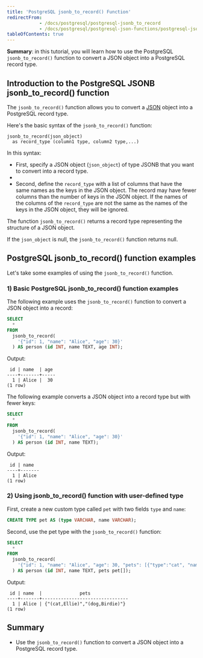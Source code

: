 ```yaml
---
title: 'PostgreSQL jsonb_to_record() Function'
redirectFrom:
            - /docs/postgresql/postgresql-jsonb_to_record 
            - /docs/postgresql/postgresql-json-functions/postgresql-jsonb_to_record
tableOfContents: true
---
```



**Summary**: in this tutorial, you will learn how to use the PostgreSQL `jsonb_to_record()` function to convert a JSON object into a PostgreSQL record type.

## Introduction to the PostgreSQL JSONB jsonb_to_record() function

The `jsonb_to_record()` function allows you to convert a [JSON](/docs/postgresql/postgresql-json) object into a PostgreSQL record type.

Here's the basic syntax of the `jsonb_to_record()` function:

```
jsonb_to_record(json_object)
  as record_type (column1 type, column2 type,...)
```

In this syntax:

- First, specify a JSON object (`json_object`) of type JSONB that you want to convert into a record type.
-
- Second, define the `record_type` with a list of columns that have the same names as the keys in the JSON object. The record may have fewer columns than the number of keys in the JSON object. If the names of the columns of the `record_type` are not the same as the names of the keys in the JSON object, they will be ignored.

The function `jsonb_to_record()` returns a record type representing the structure of a JSON object.

If the `json_object` is null, the `jsonb_to_record()` function returns null.

## PostgreSQL jsonb_to_record() function examples

Let's take some examples of using the `jsonb_to_record()` function.

### 1) Basic PostgreSQL jsonb_to_record() function examples

The following example uses the `jsonb_to_record()` function to convert a JSON object into a record:

```sql
SELECT
  *
FROM
  jsonb_to_record(
    '{"id": 1, "name": "Alice", "age": 30}'
  ) AS person (id INT, name TEXT, age INT);
```

Output:

```
 id | name  | age
----+-------+-----
  1 | Alice |  30
(1 row)
```

The following example converts a JSON object into a record type but with fewer keys:

```sql
SELECT
  *
FROM
  jsonb_to_record(
    '{"id": 1, "name": "Alice", "age": 30}'
  ) AS person (id INT, name TEXT);
```

Output:

```
 id | name
----+-------
  1 | Alice
(1 row)
```

### 2) Using jsonb_to_record() function with user-defined type

First, create a new custom type called `pet` with two fields `type` and `name`:

```sql
CREATE TYPE pet AS (type VARCHAR, name VARCHAR);
```

Second, use the pet type with the `jsonb_to_record()` function:

```sql
SELECT
  *
FROM
  jsonb_to_record(
    '{"id": 1, "name": "Alice", "age": 30, "pets": [{"type":"cat", "name": "Ellie"}, {"type":"dog", "name": "Birdie"}]}'
  ) AS person (id INT, name TEXT, pets pet[]);
```

Output:

```
 id | name  |              pets
----+-------+--------------------------------
  1 | Alice | {"(cat,Ellie)","(dog,Birdie)"}
(1 row)
```

## Summary

- Use the `jsonb_to_record()` function to convert a JSON object into a PostgreSQL record type.
